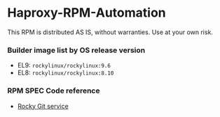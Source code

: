 # Haproxy-RPM-Automation
This RPM is distributed AS IS, without warranties. Use at your own risk.

### Builder image list by OS release version
- EL9: `rockylinux/rockylinux:9.6`
- EL8: `rockylinux/rockylinux:8.10`

### RPM SPEC Code reference
- [Rocky Git service](https://git.rockylinux.org/staging/rpms/haproxy/-/tree/r9?ref_type=heads)
